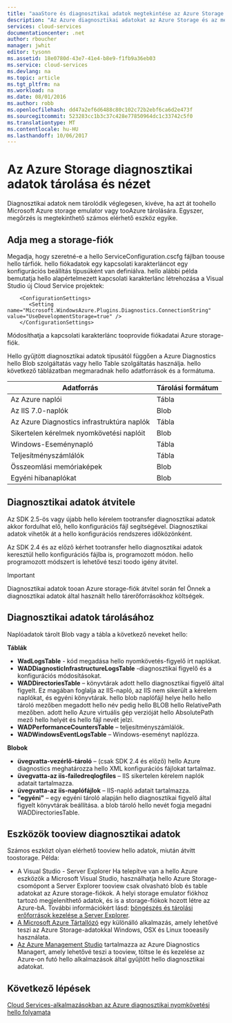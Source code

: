 ```yaml
---
title: "aaaStore és diagnosztikai adatok megtekintése az Azure Storage |} Microsoft Docs"
description: "Az Azure diagnosztikai adatokat az Azure Storage és az megtekintése"
services: cloud-services
documentationcenter: .net
author: rboucher
manager: jwhit
editor: tysonn
ms.assetid: 18e0780d-43e7-41e4-b8e9-f1fb9a36eb03
ms.service: cloud-services
ms.devlang: na
ms.topic: article
ms.tgt_pltfrm: na
ms.workload: na
ms.date: 08/01/2016
ms.author: robb
ms.openlocfilehash: dd47a2ef6d6488c80c102c72b2ebf6ca6d2e473f
ms.sourcegitcommit: 523283cc1b3c37c428e77850964dc1c33742c5f0
ms.translationtype: MT
ms.contentlocale: hu-HU
ms.lasthandoff: 10/06/2017
---
```

# <a name="store-and-view-diagnostic-data-in-azure-storage"></a>Az Azure Storage diagnosztikai adatok tárolása és nézet
Diagnosztikai adatok nem tárolódik véglegesen, kivéve, ha azt át toohello Microsoft Azure storage emulator vagy tooAzure tárolására. Egyszer, megőrzés is megtekinthető számos elérhető eszköz egyike.

## <a name="specify-a-storage-account"></a>Adja meg a storage-fiók
Megadja, hogy szeretné-e a hello ServiceConfiguration.cscfg fájlban toouse hello tárfiók. hello fiókadatok egy kapcsolati karakterláncot egy konfigurációs beállítás típusúként van definiálva. hello alábbi példa bemutatja hello alapértelmezett kapcsolati karakterlánc létrehozása a Visual Studio új Cloud Service projektek:

```
    <ConfigurationSettings>
       <Setting name="Microsoft.WindowsAzure.Plugins.Diagnostics.ConnectionString" value="UseDevelopmentStorage=true" />
    </ConfigurationSettings>
```

Módosíthatja a kapcsolati karakterlánc tooprovide fiókadatai Azure storage-fiók.

Hello gyűjtött diagnosztikai adatok típusától függően a Azure Diagnostics hello Blob szolgáltatás vagy hello Table szolgáltatás használja. hello következő táblázatban megmaradnak hello adatforrások és a formátuma.

| Adatforrás | Tárolási formátum |
| --- | --- |
| Az Azure naplói |Tábla |
| Az IIS 7.0-naplók |Blob |
| Az Azure Diagnostics infrastruktúra naplók |Tábla |
| Sikertelen kérelmek nyomkövetési naplóit |Blob |
| Windows-Eseménynapló |Tábla |
| Teljesítményszámlálók |Tábla |
| Összeomlási memóriaképek |Blob |
| Egyéni hibanaplókat |Blob |

## <a name="transfer-diagnostic-data"></a>Diagnosztikai adatok átvitele
Az SDK 2.5-ös vagy újabb hello kérelem tootransfer diagnosztikai adatok akkor fordulhat elő, hello konfigurációs fájl segítségével. Diagnosztikai adatok vihetők át a hello konfigurációs rendszeres időközönként.

Az SDK 2.4 és az előző kérhet tootransfer hello diagnosztikai adatok keresztül hello konfigurációs fájlba is, programozott módon. hello programozott módszert is lehetővé teszi toodo igény átvitel.

> [!IMPORTANT]
> Diagnosztikai adatok tooan Azure storage-fiók átvitel során fel Önnek a diagnosztikai adatok által használt hello tárerőforrásokhoz költségek.
> 
> 

## <a name="store-diagnostic-data"></a>Diagnosztikai adatok tárolásához
Naplóadatok tárolt Blob vagy a tábla a következő neveket hello:

**Táblák**

* **WadLogsTable** - kód megadása hello nyomkövetés-figyelő írt naplókat.
* **WADDiagnosticInfrastructureLogsTable** -diagnosztikai figyelő és a konfigurációs módosításokat.
* **WADDirectoriesTable** – könyvtárak adott hello diagnosztikai figyelő által figyelt.  Ez magában foglalja az IIS-napló, az IIS nem sikerült a kérelem naplókat, és egyéni könyvtárak.  hello blob naplófájl helye hello hello tároló mezőben megadott hello név pedig hello BLOB hello RelativePath mezőben.  adott hello Azure virtuális gép verzióját hello AbsolutePath mező hello helyét és hello fájl nevét jelzi.
* **WADPerformanceCountersTable** – teljesítményszámlálók.
* **WADWindowsEventLogsTable** – Windows-eseményt naplózza.

**Blobok**

* **üvegvatta-vezérlő-tároló** – (csak SDK 2.4 és előző) hello Azure diagnostics meghatározza hello XML konfigurációs fájlokat tartalmaz.
* **üvegvatta-az iis-failedreqlogfiles** – IIS sikertelen kérelem naplók adatait tartalmazza.
* **üvegvatta-az iis-naplófájlok** – IIS-napló adatait tartalmazza.
* **"egyéni"** – egy egyéni tároló alapján hello diagnosztikai figyelő által figyelt könyvtárak beállítása.  a blob tároló hello nevét fogja megadni WADDirectoriesTable.

## <a name="tools-tooview-diagnostic-data"></a>Eszközök tooview diagnosztikai adatok
Számos eszközt olyan elérhető tooview hello adatok, miután átvitt toostorage. Példa:

* A Visual Studio - Server Explorer Ha telepítve van a hello Azure eszközök a Microsoft Visual Studio, használhatja hello Azure Storage-csomópont a Server Explorer tooview csak olvasható blob és table adatokat az Azure storage-fiókok. A helyi storage emulator fiókhoz tartozó megjeleníthető adatok, és is a storage-fiókok hozott létre az Azure-bA. További információkért lásd: [böngészés és tárolási erőforrások kezelése a Server Explorer](../vs-azure-tools-storage-resources-server-explorer-browse-manage.md).
* [A Microsoft Azure Tártallózó](../vs-azure-tools-storage-manage-with-storage-explorer.md) egy különálló alkalmazás, amely lehetővé teszi az Azure Storage-adatokkal Windows, OSX és Linux tooeasily használata.
* [Az Azure Management Studio](http://www.cerebrata.com/products/azure-management-studio/introduction) tartalmazza az Azure Diagnostics Managert, amely lehetővé teszi a tooview, töltse le és kezelése az Azure-on futó hello alkalmazások által gyűjtött hello diagnosztikai adatokat.

## <a name="next-steps"></a>Következő lépések
[Cloud Services-alkalmazásokban az Azure diagnosztikai nyomkövetési hello folyamata](cloud-services-dotnet-diagnostics-trace-flow.md)

